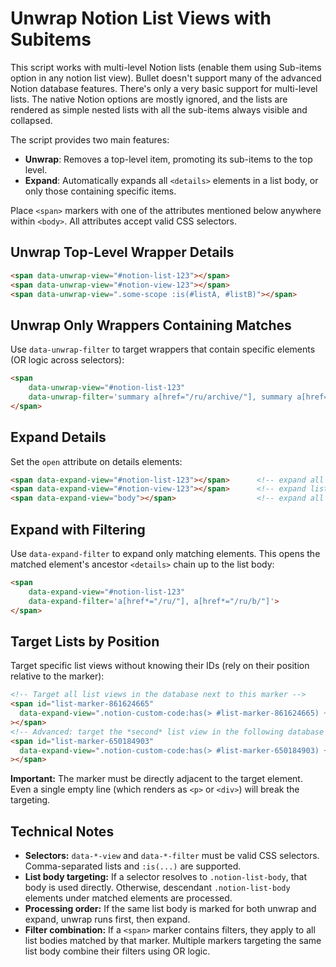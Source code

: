 # Unwrap Notion List Views with Subitems

This script works with multi-level Notion lists (enable them using Sub-items option in any notion list view).
Bullet doesn't support many of the advanced Notion database features. There's only a very basic support for multi-level lists.
The native Notion options are mostly ignored, and the lists are rendered as simple nested lists with all the sub-items always visible and collapsed.

The script provides two main features:

- **Unwrap**: Removes a top-level item, promoting its sub-items to the top level.
- **Expand**: Automatically expands all `<details>` elements in a list body, or only those containing specific items.

Place `<span>` markers with one of the attributes mentioned below anywhere within `<body>`. All attributes accept valid CSS selectors.

## Unwrap Top-Level Wrapper Details

```html
<span data-unwrap-view="#notion-list-123"></span>
<span data-unwrap-view="#notion-view-123"></span>
<span data-unwrap-view=".some-scope :is(#listA, #listB)"></span>
```

## Unwrap Only Wrappers Containing Matches

Use `data-unwrap-filter` to target wrappers that contain specific elements (OR logic across selectors):

```html
<span
    data-unwrap-view="#notion-list-123"
    data-unwrap-filter='summary a[href="/ru/archive/"], summary a[href="/en/archive/"]'>
</span>
```

## Expand Details

Set the `open` attribute on details elements:

```html
<span data-expand-view="#notion-list-123"></span>      <!-- expand all details in that list body -->
<span data-expand-view="#notion-view-123"></span>      <!-- expand list body inside the target view -->
<span data-expand-view="body"></span>                  <!-- expand all list bodies in the document -->
```

## Expand with Filtering

Use `data-expand-filter` to expand only matching elements. This opens the matched element's ancestor `<details>` chain up to the list body:

```html
<span
    data-expand-view="#notion-list-123"
    data-expand-filter='a[href*="/ru/"], a[href*="/ru/b/"]'>
</span>
```

## Target Lists by Position

Target specific list views without knowing their IDs (rely on their position relative to the marker):

```html
<!-- Target all list views in the database next to this marker -->
<span id="list-marker-861624665"
  data-expand-view=".notion-custom-code:has(> #list-marker-861624665) + .notion-collection > .notion-collection-view .notion-list-body"
></span>
<!-- Advanced: target the *second* list view in the following database view -->
<span id="list-marker-650184903"
  data-expand-view=".notion-custom-code:has(> #list-marker-650184903) + .notion-collection > :nth-child(1 of .notion-collection-view) .notion-list-body"
></span>
```

**Important:** The marker must be directly adjacent to the target element. Even a single empty line (which renders as `<p>` or `<div>`) will break the targeting.

## Technical Notes

- **Selectors:** `data-*-view` and `data-*-filter` must be valid CSS selectors. Comma-separated lists and `:is(...)` are supported.
- **List body targeting:** If a selector resolves to `.notion-list-body`, that body is used directly. Otherwise, descendant `.notion-list-body` elements under matched elements are processed.
- **Processing order:** If the same list body is marked for both unwrap and expand, unwrap runs first, then expand.
- **Filter combination:** If a `<span>` marker contains filters, they apply to all list bodies matched by that marker. Multiple markers targeting the same list body combine their filters using OR logic.
